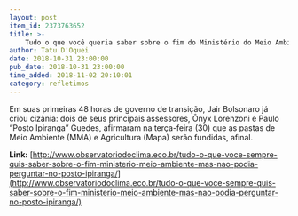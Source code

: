 ```yaml
---
layout: post
item_id: 2373763652
title: >-
    Tudo o que você queria saber sobre o fim do Ministério do Meio Ambiente (mas não podia perguntar no posto Ipiranga)
author: Tatu D'Oquei
date: 2018-10-31 23:00:00
pub_date: 2018-10-31 23:00:00
time_added: 2018-11-02 20:10:01
category: refletimos
---
```


Em suas primeiras 48 horas de governo de transição, Jair Bolsonaro já criou cizânia: dois de seus principais assessores, Ônyx Lorenzoni e Paulo “Posto Ipiranga” Guedes, afirmaram na terça-feira (30) que as pastas de Meio Ambiente (MMA) e Agricultura (Mapa) serão fundidas, afinal.

**Link:** [http://www.observatoriodoclima.eco.br/tudo-o-que-voce-sempre-quis-saber-sobre-o-fim-ministerio-meio-ambiente-mas-nao-podia-perguntar-no-posto-ipiranga/](http://www.observatoriodoclima.eco.br/tudo-o-que-voce-sempre-quis-saber-sobre-o-fim-ministerio-meio-ambiente-mas-nao-podia-perguntar-no-posto-ipiranga/)

